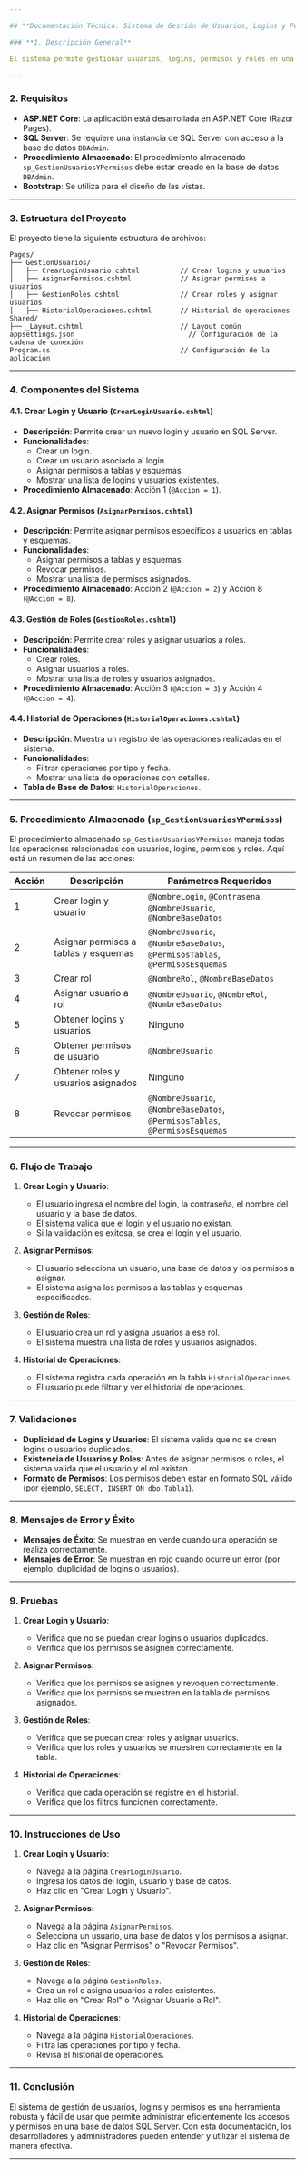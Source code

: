 ```yaml
---

## **Documentación Técnica: Sistema de Gestión de Usuarios, Logins y Permisos**

### **1. Descripción General**

El sistema permite gestionar usuarios, logins, permisos y roles en una base de datos SQL Server. Está desarrollado en **ASP.NET Core** (Razor Pages) y utiliza un procedimiento almacenado (`sp_GestionUsuariosYPermisos`) para realizar las operaciones en la base de datos.

---
```


### **2. Requisitos**

- **ASP.NET Core**: La aplicación está desarrollada en ASP.NET Core (Razor Pages).
- **SQL Server**: Se requiere una instancia de SQL Server con acceso a la base de datos `DBAdmin`.
- **Procedimiento Almacenado**: El procedimiento almacenado `sp_GestionUsuariosYPermisos` debe estar creado en la base de datos `DBAdmin`.
- **Bootstrap**: Se utiliza para el diseño de las vistas.

---

### **3. Estructura del Proyecto**

El proyecto tiene la siguiente estructura de archivos:

```text
Pages/
├── GestionUsuarios/
│   ├── CrearLoginUsuario.cshtml          // Crear logins y usuarios
│   ├── AsignarPermisos.cshtml            // Asignar permisos a usuarios
│   ├── GestionRoles.cshtml               // Crear roles y asignar usuarios
│   ├── HistorialOperaciones.cshtml       // Historial de operaciones
Shared/
├── _Layout.cshtml                        // Layout común
appsettings.json                            // Configuración de la cadena de conexión
Program.cs                                // Configuración de la aplicación
```
---

### **4. Componentes del Sistema**

#### **4.1. Crear Login y Usuario (`CrearLoginUsuario.cshtml`)**
- **Descripción**: Permite crear un nuevo login y usuario en SQL Server.
- **Funcionalidades**:
    - Crear un login.
    - Crear un usuario asociado al login.
    - Asignar permisos a tablas y esquemas.
    - Mostrar una lista de logins y usuarios existentes.
- **Procedimiento Almacenado**: Acción 1 (`@Accion = 1`).

#### **4.2. Asignar Permisos (`AsignarPermisos.cshtml`)**
- **Descripción**: Permite asignar permisos específicos a usuarios en tablas y esquemas.
- **Funcionalidades**:
    - Asignar permisos a tablas y esquemas.
    - Revocar permisos.
    - Mostrar una lista de permisos asignados.
- **Procedimiento Almacenado**: Acción 2 (`@Accion = 2`) y Acción 8 (`@Accion = 8`).

#### **4.3. Gestión de Roles (`GestionRoles.cshtml`)**
- **Descripción**: Permite crear roles y asignar usuarios a roles.
- **Funcionalidades**:
    - Crear roles.
    - Asignar usuarios a roles.
    - Mostrar una lista de roles y usuarios asignados.
- **Procedimiento Almacenado**: Acción 3 (`@Accion = 3`) y Acción 4 (`@Accion = 4`).

#### **4.4. Historial de Operaciones (`HistorialOperaciones.cshtml`)**
- **Descripción**: Muestra un registro de las operaciones realizadas en el sistema.
- **Funcionalidades**:
    - Filtrar operaciones por tipo y fecha.
    - Mostrar una lista de operaciones con detalles.
- **Tabla de Base de Datos**: `HistorialOperaciones`.

---

### **5. Procedimiento Almacenado (`sp_GestionUsuariosYPermisos`)**

El procedimiento almacenado `sp_GestionUsuariosYPermisos` maneja todas las operaciones relacionadas con usuarios, logins, permisos y roles. Aquí está un resumen de las acciones:

| Acción | Descripción                                  | Parámetros Requeridos                                         |
|--------|----------------------------------------------|-----------------------------------------------------------|
| 1      | Crear login y usuario                        | `@NombreLogin`, `@Contrasena`, `@NombreUsuario`, `@NombreBaseDatos` |
| 2      | Asignar permisos a tablas y esquemas         | `@NombreUsuario`, `@NombreBaseDatos`, `@PermisosTablas`, `@PermisosEsquemas` |
| 3      | Crear rol                                    | `@NombreRol`, `@NombreBaseDatos`                                 |
| 4      | Asignar usuario a rol                        | `@NombreUsuario`, `@NombreRol`, `@NombreBaseDatos`                 |
| 5      | Obtener logins y usuarios                    | Ninguno                                                     |
| 6      | Obtener permisos de usuario                  | `@NombreUsuario`                                           |
| 7      | Obtener roles y usuarios asignados           | Ninguno                                                     |
| 8      | Revocar permisos                             | `@NombreUsuario`, `@NombreBaseDatos`, `@PermisosTablas`, `@PermisosEsquemas` |

---

### **6. Flujo de Trabajo**

1. **Crear Login y Usuario**:
    - El usuario ingresa el nombre del login, la contraseña, el nombre del usuario y la base de datos.
    - El sistema valida que el login y el usuario no existan.
    - Si la validación es exitosa, se crea el login y el usuario.

2. **Asignar Permisos**:
    - El usuario selecciona un usuario, una base de datos y los permisos a asignar.
    - El sistema asigna los permisos a las tablas y esquemas especificados.

3. **Gestión de Roles**:
    - El usuario crea un rol y asigna usuarios a ese rol.
    - El sistema muestra una lista de roles y usuarios asignados.

4. **Historial de Operaciones**:
    - El sistema registra cada operación en la tabla `HistorialOperaciones`.
    - El usuario puede filtrar y ver el historial de operaciones.

---

### **7. Validaciones**

- **Duplicidad de Logins y Usuarios**: El sistema valida que no se creen logins o usuarios duplicados.
- **Existencia de Usuarios y Roles**: Antes de asignar permisos o roles, el sistema valida que el usuario y el rol existan.
- **Formato de Permisos**: Los permisos deben estar en formato SQL válido (por ejemplo, `SELECT, INSERT ON dbo.Tabla1`).

---

### **8. Mensajes de Error y Éxito**

- **Mensajes de Éxito**: Se muestran en verde cuando una operación se realiza correctamente.
- **Mensajes de Error**: Se muestran en rojo cuando ocurre un error (por ejemplo, duplicidad de logins o usuarios).

---

### **9. Pruebas**

1. **Crear Login y Usuario**:
    - Verifica que no se puedan crear logins o usuarios duplicados.
    - Verifica que los permisos se asignen correctamente.

2. **Asignar Permisos**:
    - Verifica que los permisos se asignen y revoquen correctamente.
    - Verifica que los permisos se muestren en la tabla de permisos asignados.

3. **Gestión de Roles**:
    - Verifica que se puedan crear roles y asignar usuarios.
    - Verifica que los roles y usuarios se muestren correctamente en la tabla.

4. **Historial de Operaciones**:
    - Verifica que cada operación se registre en el historial.
    - Verifica que los filtros funcionen correctamente.

---

### **10. Instrucciones de Uso**

1. **Crear Login y Usuario**:
    - Navega a la página `CrearLoginUsuario`.
    - Ingresa los datos del login, usuario y base de datos.
    - Haz clic en "Crear Login y Usuario".

2. **Asignar Permisos**:
    - Navega a la página `AsignarPermisos`.
    - Selecciona un usuario, una base de datos y los permisos a asignar.
    - Haz clic en "Asignar Permisos" o "Revocar Permisos".

3. **Gestión de Roles**:
    - Navega a la página `GestionRoles`.
    - Crea un rol o asigna usuarios a roles existentes.
    - Haz clic en "Crear Rol" o "Asignar Usuario a Rol".

4. **Historial de Operaciones**:
    - Navega a la página `HistorialOperaciones`.
    - Filtra las operaciones por tipo y fecha.
    - Revisa el historial de operaciones.

---

### **11. Conclusión**

El sistema de gestión de usuarios, logins y permisos es una herramienta robusta y fácil de usar que permite administrar eficientemente los accesos y permisos en una base de datos SQL Server. Con esta documentación, los desarrolladores y administradores pueden entender y utilizar el sistema de manera efectiva.

---

